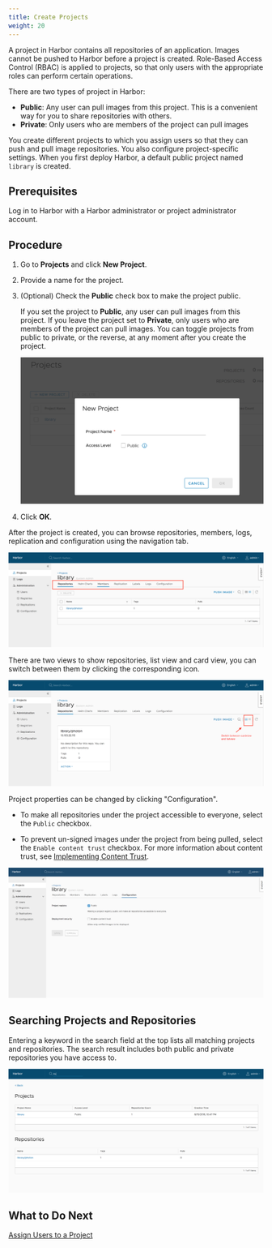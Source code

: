 ```yaml
---
title: Create Projects
weight: 20
---
```


A project in Harbor contains all repositories of an application. Images cannot be pushed to Harbor before a project is created. Role-Based Access Control (RBAC) is applied to projects, so that only users with the appropriate roles can perform certain operations. 

There are two types of project in Harbor:

* **Public**: Any user can pull images from this project. This is a convenient way for you to share repositories with others.
* **Private**: Only users who are members of the project can pull images

You create different projects to which you assign users so that they can push and pull image repositories. You also configure project-specific settings. When you first deploy Harbor, a default public project named `library` is created. 

## Prerequisites

Log in to Harbor with a Harbor administrator or project administrator account.

## Procedure

1. Go to **Projects** and click **New Project**.
1. Provide a name for the project.
1. (Optional) Check the **Public** check box to make the project public.

    If you set the project to **Public**, any user can pull images from this project. If you leave the project set to **Private**, only users who are members of the project can pull images. You can toggle projects from public to private, or the reverse, at any moment after you create the project.

    ![create project](../../img/new-create-project.png)

5. Click **OK**.

After the project is created, you can browse repositories, members, logs, replication and configuration using the navigation tab.

![browse project](../../img/new-browse-project.png)

There are two views to show repositories, list view and card view, you can switch between them by clicking the corresponding icon.

![browse repositories](../../img/browse-project-repositories.png)

Project properties can be changed by clicking "Configuration".

* To make all repositories under the project accessible to everyone, select the `Public` checkbox.

* To prevent un-signed images under the project from being pulled, select the `Enable content trust` checkbox. For more information about content trust, see [Implementing Content Trust](../project-configuration/implementing-content-trust.md).

![browse project](../../img/project-configuration.png)


## Searching Projects and Repositories
Entering a keyword in the search field at the top lists all matching projects and repositories. The search result includes both public and private repositories you have access to.

![browse project](../../img/new-search.png)

## What to Do Next

[Assign Users to a Project](add-users.md)

